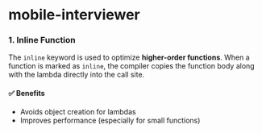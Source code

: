 # mobile-interviewer

### 1. Inline Function

The `inline` keyword is used to optimize **higher-order functions**. When a function is marked as `inline`, the compiler copies the function body along with the lambda directly into the call site.

#### ✅ Benefits
- Avoids object creation for lambdas
- Improves performance (especially for small functions)
